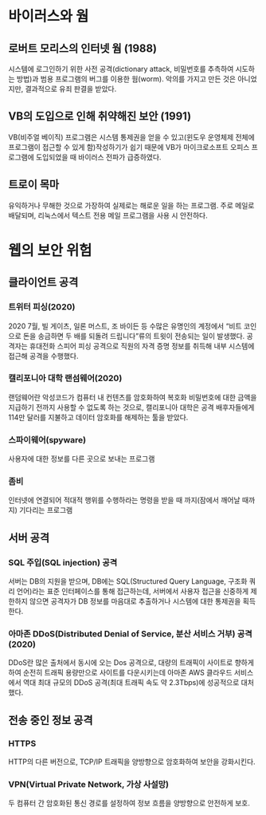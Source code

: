 # 바이러스와 웜

## 로버트 모리스의 인터넷 웜 (1988)

시스템에 로그인하기 위한 사전 공격(dictionary attack, 비밀번호를 추측하여 시도하는 방법)과 범용 프로그램의 버그를 이용한 웜(worm). 악의를 가지고 만든 것은 아니었지만, 결과적으로 유죄 판결을 받았다.

## VB의 도입으로 인해 취약해진 보안 (1991)

VB(비주얼 베이직) 프로그램은 시스템 통제권을 얻을 수 있고(윈도우 운영체제 전체에 프로그램이 접근할 수 있게 함)작성하기가 쉽기 때문에 VB가 마이크로소프트 오피스 프로그램에 도입되었을 때 바이러스 전파가 급증하였다.

## 트로이 목마

유익하거나 무해한 것으로 가장하여 실제로는 해로운 일을 하는 프로그램. 주로 메일로 배달되며, 리눅스에서 텍스트 전용 메일 프로그램을 사용 시 안전하다.

# 웹의 보안 위험

## 클라이언트 공격

### 트위터 피싱(2020)

2020 7월, 빌 게이츠, 일론 머스트, 조 바이든 등 수많은 유명인의 계정에서 “비트 코인으로 돈을 송금하면 두 배를 되돌려 드립니다”류의 트윗이 전송되는 일이 발생했다. 공격자는 휴대전화 스피어 피싱 공격으로 직원의 자격 증명 정보를 취득해 내부 시스템에 접근해 공격을 수행했다.

### 캘리포니아 대학 랜섬웨어(2020)

랜덤웨어란 악성코드가 컴퓨터 내 컨텐츠를 암호화하여 복호화 비밀번호에 대한 금액을 지급하기 전까지 사용할 수 없도록 하는 것으로,  캘리포니아 대학은 공격 배후자들에게 114만 달러를 지불하고 데이터 암호화를 해제하는 툴을 받았다. 

### 스파이웨어(spyware)

사용자에 대한 정보를 다른 곳으로 보내는 프로그램

### 좀비

인터넷에 연결되어 적대적 행위를 수행하라는 명령을 받을 때 까지(잠에서 깨어날 때까지) 기다리는 프로그램

## 서버 공격

### SQL 주입(SQL injection) 공격

서버는 DB의 지원을 받으며, DB에는 SQL(Structured Query Language, 구조화 쿼리 언어)라는 표준 인터페이스를 통해 접근하는데, 서버에서 사용자 접근을 신중하게 제한하지 않으면 공격자가 DB 정보를 마음대로 추출하거나 시스템에 대한 통제권을 획득한다.

### 아마존 DDoS(Distributed Denial of Service, 분산 서비스 거부) 공격 (2020)

DDoS란 많은 출처에서 동시에 오는 Dos 공격으로, 대량의 트래픽이 사이트로 향하게 하여 순전히 트래픽 용량만으로 사이트를 다운시키는데 아마존 AWS 클라우드 서비스에서 역대 최대 규모의 DDoS 공격(최대 트래픽 속도 약 2.3Tbps)에 성공적으로 대처했다.

## 전송 중인 정보 공격

### HTTPS

HTTP의 다른 버전으로, TCP/IP 트래픽을 양방향으로 암호화하여 보안을 강화시킨다.

### VPN(Virtual Private Network, 가상 사설망)

두 컴퓨터 간 암호화된 통신 경로를 설정하여 정보 흐름을 양방향으로 안전하게 보호.